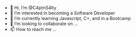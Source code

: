 - 👋 Hi, I’m @C4ptnS4lty
- 👀 I’m interested in becoming a Software Developer
- 🌱 I’m currently learning Javascript, C+, and in a Bootcamp
- 💞️ I’m looking to collaborate on ...
- 📫 How to reach me ...

<!---
C4ptnS4lty/C4ptnS4lty is a ✨ special ✨ repository because its `README.md` (this file) appears on your GitHub profile.
You can click the Preview link to take a look at your changes.
--->
